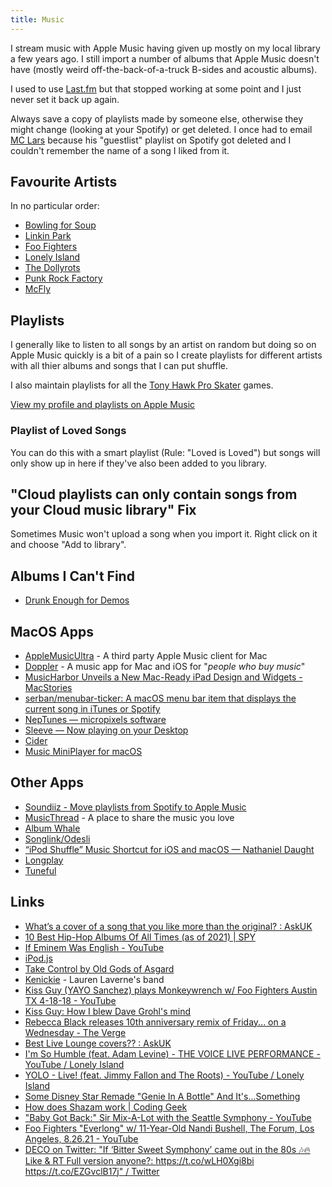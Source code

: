 ```yaml
---
title: Music
---
```


I stream music with Apple Music having given up mostly on my local library a few years ago. I still import a number of albums that Apple Music doesn't have (mostly weird off-the-back-of-a-truck B-sides and acoustic albums).

I used to use [Last.fm](https://last.fm) but that stopped working at some point and I just never set it back up again.

Always save a copy of playlists made by someone else, otherwise they might change (looking at your Spotify) or get deleted. I once had to email [MC Lars](https://mclars.com) because his "guestlist" playlist on Spotify got deleted and I couldn't remember the name of a song I liked from it.

## Favourite Artists

In no particular order:

- [Bowling for Soup](https://www.bowlingforsoup.com/)
- [Linkin Park](http://www.linkinpark.com/)
- [Foo Fighters](https://foofighters.com)
- [Lonely Island](https://en.wikipedia.org/wiki/The_Lonely_Island)
- [The Dollyrots](http://thedollyrots.com)
- [Punk Rock Factory](http://punkrockfactory.com)
- [McFly](http://mcfly.com)

## Playlists

I generally like to listen to all songs by an artist on random but doing so on Apple Music quickly is a bit of a pain so I create playlists for different artists with all thier albums and songs that I can put shuffle.

I also maintain playlists for all the [Tony Hawk Pro Skater](https://en.wikipedia.org/wiki/Tony_Hawk%27s_Pro_Skater_(video_game)) games.

[View my profile and playlists on Apple Music](https://music.apple.com/profile/rknightuk)

### Playlist of Loved Songs

You can do this with a smart playlist (Rule: "Loved is Loved") but songs will only show up in here if they've also been added to you library.

## "Cloud playlists can only contain songs from your Cloud music library" Fix

Sometimes Music won't upload a song when you import it. Right click on it and choose "Add to library".

## Albums I Can't Find

- [Drunk Enough for Demos](https://www.discogs.com/Bowling-For-Soup-Drunk-Enough-For-Demos/release/9520169)

## MacOS Apps

- [AppleMusicUltra](https://github.com/revblaze/AppleMusicUltra) - A third party Apple Music client for Mac
- [Doppler](https://brushedtype.co/doppler/) - A music app for Mac and iOS for "_people who buy music_"
- [MusicHarbor Unveils a New Mac-Ready iPad Design and Widgets - MacStories](https://www.macstories.net/reviews/musicharbor-unveils-a-new-mac-ready-ipad-design-and-widgets/)
- [serban/menubar-ticker: A macOS menu bar item that displays the current song in iTunes or Spotify](https://github.com/serban/menubar-ticker)
- [NepTunes — micropixels software](https://micropixels.software/neptunes)
- [Sleeve — Now playing on your Desktop](https://replay.software/sleeve/purchased)
- [Cider](https://cider.sh/)
- [Music MiniPlayer for macOS](https://marioaguzman.github.io/musicminiplayer/)


## Other Apps

- [Soundiiz - Move playlists from Spotify to Apple Music](https://soundiiz.com/tutorial/apple-music-to-spotify)
- [MusicThread](https://musicthread.app) - A place to share the music you love
- [Album Whale](https://albumwhale.com/)
- [Songlink/Odesli](https://odesli.co/)
- [“iPod Shuffle” Music Shortcut for iOS and macOS — Nathaniel Daught](https://daught.me/blog/ipod-shuffle-music-shortcut-ios-macos)
- [Longplay](https://longplay.rocks/)
- [Tuneful](https://github.com/martinfekete10/Tuneful)


## Links

- [What’s a cover of a song that you like more than the original? : AskUK](https://www.reddit.com/r/AskUK/comments/ok38w5/whats_a_cover_of_a_song_that_you_like_more_than/)
- [10 Best Hip-Hop Albums Of All Times (as of 2021) | SPY](https://spy.com/articles/lifestyle/entertainment/best-hip-hop-albums-1202755966/)
- [If Eminem Was English - YouTube](https://www.youtube.com/watch?v=efkc4TaYL5w)
- [iPod.js](https://tannerv.com/ipod/)
- [‎Take Control by Old Gods of Asgard](https://music.apple.com/gb/album/take-control/1476853848?i=1476854232)
- [Kenickie](https://en.wikipedia.org/wiki/Kenickie) - Lauren Laverne's band
- [Kiss Guy (YAYO Sanchez) plays Monkeywrench w/ Foo Fighters Austin TX 4-18-18 - YouTube](https://www.youtube.com/watch?v=Z4b6BPaO944)
- [Kiss Guy: How I blew Dave Grohl's mind](https://www.loudersound.com/features/i-am-the-kiss-guy-that-played-monkey-wrench-with-foo-fighters)
- [Rebecca Black releases 10th anniversary remix of Friday... on a Wednesday - The Verge](https://www.theverge.com/2021/2/10/22276365/rebecca-black-10th-anniversary-remix-friday-wednesday)
- [Best Live Lounge covers?? : AskUK](https://www.reddit.com/r/AskUK/comments/k95usz/best_live_lounge_covers/)
- [I'm So Humble (feat. Adam Levine) - THE VOICE LIVE PERFORMANCE - YouTube / Lonely Island](https://www.youtube.com/watch?v=XzbAEHdy8oU)
- [YOLO - Live! (feat. Jimmy Fallon and The Roots) - YouTube / Lonely Island](https://www.youtube.com/watch?v=XzGeUsvg3BM)
- [Some Disney Star Remade "Genie In A Bottle" And It's...Something](https://www.buzzfeed.com/mjs538/these-kids-werent-even-born)
- [How does Shazam work | Coding Geek](http://coding-geek.com/how-shazam-works/)
- ["Baby Got Back:" Sir Mix-A-Lot with the Seattle Symphony - YouTube](https://www.youtube.com/watch?v=w59e20ijOpE)
- [Foo Fighters "Everlong" w/ 11-Year-Old Nandi Bushell, The Forum, Los Angeles, 8.26.21 - YouTube](https://www.youtube.com/watch?v=jsDgrKdczAE)
- [DECO on Twitter: "If ‘Bitter Sweet Symphony’ came out in the 80s 🎶🔥 Like & RT Full version anyone?: https://t.co/wLH0Xgi8bi https://t.co/EZGvclB17j" / Twitter](https://twitter.com/decobanduk/status/1466675894169260032)
